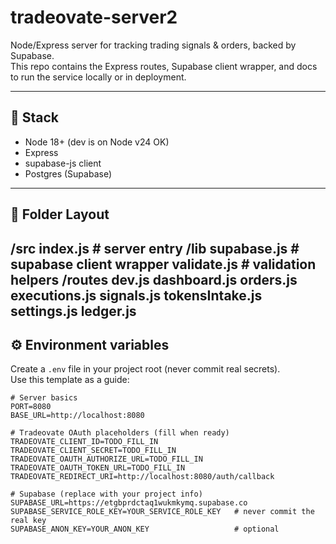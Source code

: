 # tradeovate-server2

Node/Express server for tracking trading signals & orders, backed by Supabase.  
This repo contains the Express routes, Supabase client wrapper, and docs to run the service locally or in deployment.

---

## 🚀 Stack
- Node 18+ (dev is on Node v24 OK)
- Express
- supabase-js client
- Postgres (Supabase)

---

## 📂 Folder Layout
/src
index.js            # server entry
/lib
supabase.js       # supabase client wrapper
validate.js       # validation helpers
/routes
dev.js
dashboard.js
orders.js
executions.js
signals.js
tokensIntake.js
settings.js
ledger.js
---
## ⚙️ Environment variables

Create a `.env` file in your project root (never commit real secrets).  
Use this template as a guide:

```env
# Server basics
PORT=8080
BASE_URL=http://localhost:8080

# Tradeovate OAuth placeholders (fill when ready)
TRADEOVATE_CLIENT_ID=TODO_FILL_IN
TRADEOVATE_CLIENT_SECRET=TODO_FILL_IN
TRADEOVATE_OAUTH_AUTHORIZE_URL=TODO_FILL_IN
TRADEOVATE_OAUTH_TOKEN_URL=TODO_FILL_IN
TRADEOVATE_REDIRECT_URI=http://localhost:8080/auth/callback

# Supabase (replace with your project info)
SUPABASE_URL=https://etgbprdctaq1wukmkymq.supabase.co
SUPABASE_SERVICE_ROLE_KEY=YOUR_SERVICE_ROLE_KEY   # never commit the real key
SUPABASE_ANON_KEY=YOUR_ANON_KEY                   # optional
